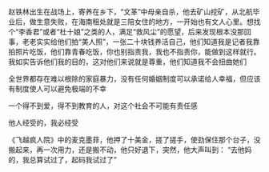赵铁林出生在战场上，寄养在乡下，“文革”中母亲自杀，他去矿山挖矿，从北航毕业后，做生意失败，在海南租处就是三陪女住的地方，一开始也有文人心里。想找个“李香君”或者“杜十娘”之类的人，满足“救风尘”的愿望，后来发现根本没那回事，老老实实给他们拍“美人照”，一张二十块钱养活自己，他们知道我是记者我靠拍照片吃饭，他们靠青春吃饭，你也别指责我，我也不指责你，能做到这样就行。我如实告诉他们我的目的，这对他们来说就是尊重，他们知道我不会扭曲她们

全世界都存在难以根除的家庭暴力，没有任何婚姻制度可以承诺给人幸福，但应该有制度使人可以避免极端的不幸

一个得不到爱，得不到教育的人，对这个社会不可能有责任感

他人经受的，我必经受

《飞越疯人院》中的麦克墨菲，他押了十美金，搓了搓手，使劲保住那个台子，没搬起来，再一次用力，还是搬不动，他只好退下，突然，他大声叫到： “去他妈的，我总算试过了，起码我试过了”

